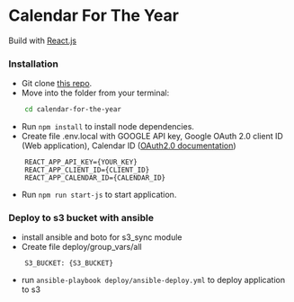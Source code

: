 # Calendar For The Year
Build with [React.js](https://reactjs.org)

### Installation
* Git clone [this repo](https://github.com/yury-herlovich/calendar-for-the-year).
* Move into the folder from your terminal:
```sh
    cd calendar-for-the-year
```
* Run `npm install` to install node dependencies.
* Create file .env.local with GOOGLE API key, Google OAuth 2.0 client ID (Web application), Calendar ID ([OAuth2.0 documentation](https://developers.google.com/calendar/auth))
```
    REACT_APP_API_KEY={YOUR_KEY}
    REACT_APP_CLIENT_ID={CLIENT_ID}
    REACT_APP_CALENDAR_ID={CALENDAR_ID}
```
* Run `npm run start-js` to start application.

### Deploy to s3 bucket with ansible
* install ansible and boto for s3_sync module
* Create file deploy/group_vars/all
```
    S3_BUCKET: {S3_BUCKET}
```
* run `ansible-playbook deploy/ansible-deploy.yml` to deploy application to s3